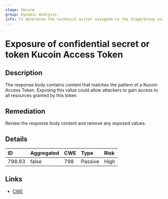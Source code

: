 ```yaml
---
stage: Secure
group: Dynamic Analysis
info: To determine the technical writer assigned to the Stage/Group associated with this page, see https://about.gitlab.com/handbook/product/ux/technical-writing/#assignments
---
```


# Exposure of confidential secret or token Kucoin Access Token

## Description

The response body contains content that matches the pattern of a Kucoin Access Token.
Exposing this value could allow attackers to gain access to all resources granted by this token.

## Remediation

Review the response body content and remove any exposed values.

## Details

| ID | Aggregated | CWE | Type | Risk |
|:---|:--------|:--------|:--------|:--------|
| 798.63 | false | 798 | Passive | High |

## Links

- [CWE](https://cwe.mitre.org/data/definitions/798.html)
